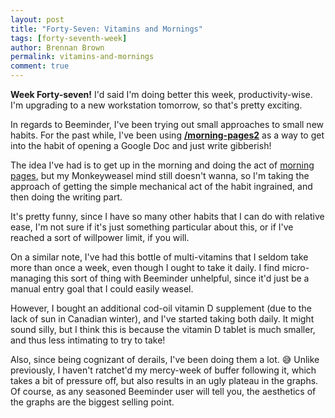 ```yaml
---
layout: post
title: "Forty-Seven: Vitamins and Mornings"
tags: [forty-seventh-week]
author: Brennan Brown
permalink: vitamins-and-mornings
comment: true
---
```


**Week Forty-seven!** I'd said I'm doing better this week, productivity-wise. I'm upgrading to a new workstation tomorrow, so that's pretty exciting. 

In regards to Beeminder, I've been trying out small approaches to small new habits. For the past while, I've been using [**/morning-pages2**](https://www.beeminder.com/brennanbrown/morning-pages2) as a way to get into the habit of opening a Google Doc and just write gibberish! 

The idea I've had is to get up in the morning and doing the act of [morning pages](https://juliacameronlive.com/basic-tools/morning-pages/), but my Monkeyweasel mind still doesn't wanna, so I'm taking the approach of getting the simple mechanical act of the habit ingrained, and then doing the writing part.

It's pretty funny, since I have so many other habits that I can do with relative ease, I'm not sure if it's just something particular about this, or if I've reached a sort of willpower limit, if you will. 

On a similar note, I've had this bottle of multi-vitamins that I seldom take more than once a week, even though I ought to take it daily. I find micro-managing this sort of thing with Beeminder unhelpful, since it'd just be a manual entry goal that I could easily weasel. 

However, I bought an additional cod-oil vitamin D supplement (due to the lack of sun in Canadian winter), and I've started taking both daily. It might sound silly, but I think this is because the vitamin D tablet is much smaller, and thus less intimating to try to take! 

Also, since being cognizant of derails, I've been doing them a lot. 😅 Unlike previously, I haven't ratchet'd my mercy-week of buffer following it, which takes a bit of pressure off, but also results in an ugly plateau in the graphs. Of course, as any seasoned Beeminder user will tell you, the aesthetics of the graphs are the biggest selling point.
